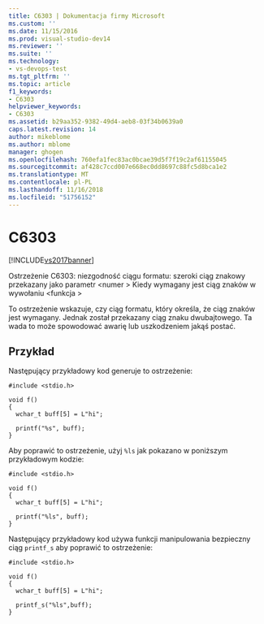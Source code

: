 ```yaml
---
title: C6303 | Dokumentacja firmy Microsoft
ms.custom: ''
ms.date: 11/15/2016
ms.prod: visual-studio-dev14
ms.reviewer: ''
ms.suite: ''
ms.technology:
- vs-devops-test
ms.tgt_pltfrm: ''
ms.topic: article
f1_keywords:
- C6303
helpviewer_keywords:
- C6303
ms.assetid: b29aa352-9382-49d4-aeb8-03f34b0639a0
caps.latest.revision: 14
author: mikeblome
ms.author: mblome
manager: ghogen
ms.openlocfilehash: 760efa1fec83ac0bcae39d5f7f19c2af61155045
ms.sourcegitcommit: af428c7ccd007e668ec0dd8697c88fc5d8bca1e2
ms.translationtype: MT
ms.contentlocale: pl-PL
ms.lasthandoff: 11/16/2018
ms.locfileid: "51756152"
---
```

# <a name="c6303"></a>C6303
[!INCLUDE[vs2017banner](../includes/vs2017banner.md)]

Ostrzeżenie C6303: niezgodność ciągu formatu: szeroki ciąg znakowy przekazany jako parametr \<numer > Kiedy wymagany jest ciąg znaków w wywołaniu \<funkcja >  
  
 To ostrzeżenie wskazuje, czy ciąg formatu, który określa, że ciąg znaków jest wymagany. Jednak został przekazany ciąg znaku dwubajtowego. Ta wada to może spowodować awarię lub uszkodzeniem jakąś postać.  
  
## <a name="example"></a>Przykład  
 Następujący przykładowy kod generuje to ostrzeżenie:  
  
```  
#include <stdio.h>  
  
void f()  
{  
  wchar_t buff[5] = L"hi";  
  
  printf("%s", buff);  
}  
```  
  
 Aby poprawić to ostrzeżenie, użyj `%ls` jak pokazano w poniższym przykładowym kodzie:  
  
```  
#include <stdio.h>  
  
void f()  
{  
  wchar_t buff[5] = L"hi";  
  
  printf("%ls", buff);  
}  
```  
  
 Następujący przykładowy kod używa funkcji manipulowania bezpieczny ciąg `printf_s` aby poprawić to ostrzeżenie:  
  
```  
#include <stdio.h>  
  
void f()  
{  
  wchar_t buff[5] = L"hi";  
  
  printf_s("%ls",buff);  
}  
```




